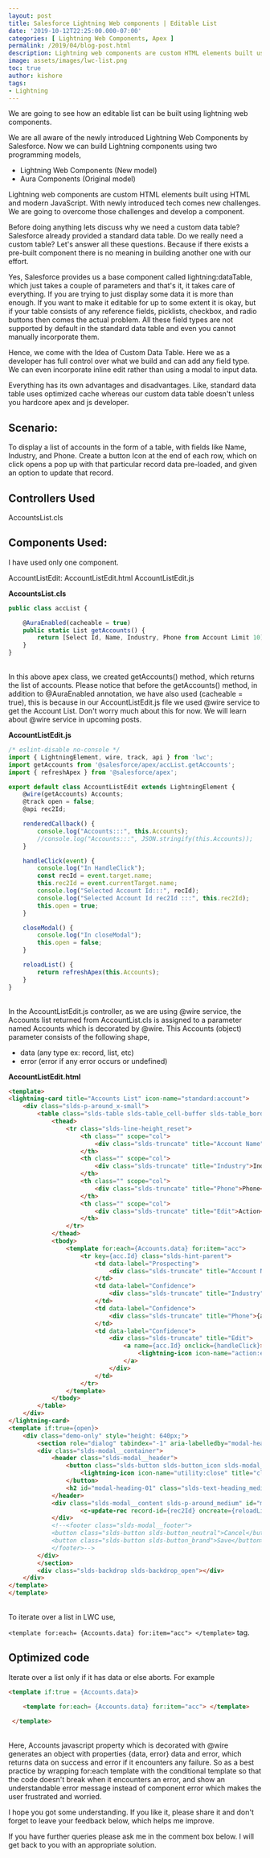 ```yaml
---
layout: post
title: Salesforce Lightning Web components | Editable List
date: '2019-10-12T22:25:00.000-07:00'
categories: [ Lightning Web Components, Apex ]
permalink: /2019/04/blog-post.html
description: Lightning web components are custom HTML elements built using HTML and modern JavaScript. We are going to see how a editable can be built using lightning web components.
image: assets/images/lwc-list.png
toc: true
author: kishore
tags:
- Lightning
---
```


We are going to see how an editable list can be built using lightning web components.

We are all aware of the newly introduced Lightning Web Components by Salesforce. Now we can build Lightning components using two programming models, 

- Lightning Web Components (New model) 
- Aura Components (Original model)

Lightning web components are custom HTML elements built using HTML and modern JavaScript. With newly introduced tech comes new challenges. We are going to overcome those challenges and develop a component.

Before doing anything lets discuss why we need a custom data table? Salesforce already provided a standard data table. Do we really need a custom table? Let's answer all these questions. Because if there exists a pre-built component there is no meaning in building another one with our effort.

Yes, Salesforce provides us a base component called lightning:dataTable, which just takes a couple of parameters and that's it, it takes care of everything. If you are trying to just display some data it is more than enough. If you want to make it editable for up to some extent it is okay, but if your table consists of any reference fields, picklists, checkbox, and radio buttons then comes the actual problem. All these field types are not supported by default in the standard data table and even you cannot manually incorporate them.

Hence, we come with the Idea of Custom Data Table. Here we as a developer has full control over what we build and can add any field type. We can even incorporate inline edit rather than using a modal to input data.

Everything has its own advantages and disadvantages. Like, standard data table uses optimized cache whereas our custom data table doesn't unless you hardcore apex and js developer.

## Scenario:
To display a list of accounts in the form of a table, with fields like Name, Industry, and Phone. Create a button Icon at the end of each row, which on click opens a pop up with that particular record data pre-loaded, and given an option to update that record.


## Controllers Used
AccountsList.cls

## Components Used:
I have used only one component.

AccountListEdit:
AccountListEdit.html 
AccountListEdit.js

**AccountsList.cls**
```js
public class accList {

    @AuraEnabled(cacheable = true)
    public static List getAccounts() {
        return [Select Id, Name, Industry, Phone from Account Limit 10];
    }
}
```
<br>
In this above apex class, we created getAccounts() method, which returns the list of accounts. Please notice that before the getAccounts() method, in addition to @AuraEnabled annotation, we have also used (cacheable = true), this is because in our AccountListEdit.js file we used @wire service to get the Account List. Don't worry much about this for now. We will learn about @wire service in upcoming posts.

**AccountListEdit.js**
```js
/* eslint-disable no-console */
import { LightningElement, wire, track, api } from 'lwc';
import getAccounts from '@salesforce/apex/accList.getAccounts';
import { refreshApex } from '@salesforce/apex';

export default class AccountListEdit extends LightningElement {
    @wire(getAccounts) Accounts;
    @track open = false;
    @api rec2Id;

    renderedCallback() {
        console.log("Accounts:::", this.Accounts);
        //console.log("Accounts:::", JSON.stringify(this.Accounts));
    }

    handleClick(event) {
        console.log("In HandleClick");
        const recId = event.target.name;
        this.rec2Id = event.currentTarget.name;
        console.log("Selected Account Id:::", recId);
        console.log("Selected Account Id rec2Id :::", this.rec2Id);
        this.open = true;
    }

    closeModal() {
        console.log("In closeModal");
        this.open = false;
    }

    reloadList() {
        return refreshApex(this.Accounts);
    }
}
```
<br>
In the AccountListEdit.js controller, as we are using @wire service, the Accounts list returned from AccountList.cls is assigned to a parameter named Accounts which is decorated by @wire. This Accounts (object) parameter consists of  the following shape,

- data (any type ex: record, list, etc)
- error (error if any error occurs or undefined)

**AccountListEdit.html**
```html
<template>
<lightning-card title="Accounts List" icon-name="standard:account">
    <div class="slds-p-around_x-small">
        <table class="slds-table slds-table_cell-buffer slds-table_bordered">
            <thead>
                <tr class="slds-line-height_reset">
                    <th class="" scope="col">
                        <div class="slds-truncate" title="Account Name">Account Name</div>
                    </th>
                    <th class="" scope="col">
                        <div class="slds-truncate" title="Industry">Industry</div>
                    </th>
                    <th class="" scope="col">
                        <div class="slds-truncate" title="Phone">Phone</div>
                    </th>
                    <th class="" scope="col">
                        <div class="slds-truncate" title="Edit">Action</div>
                    </th>
                </tr>
            </thead>
            <tbody>
                <template for:each={Accounts.data} for:item="acc"> 
                    <tr key={acc.Id} class="slds-hint-parent">
                        <td data-label="Prospecting">
                            <div class="slds-truncate" title="Account Name">{acc.Name}</div>
                        </td>
                        <td data-label="Confidence">
                            <div class="slds-truncate" title="Industry">{acc.Industry}</div>
                        </td>
                        <td data-label="Confidence">
                            <div class="slds-truncate" title="Phone">{acc.Phone}</div>
                        </td>
                        <td data-label="Confidence">
                            <div class="slds-truncate" title="Edit">
                                <a name={acc.Id} onclick={handleClick}>
                                    <lightning-icon icon-name="action:edit" size="x-small"></lightning-icon>
                                </a>
                            </div>
                        </td>
                    </tr>
                </template>
            </tbody>
        </table>
    </div>
</lightning-card>
<template if:true={open}>
    <div class="demo-only" style="height: 640px;">
        <section role="dialog" tabindex="-1" aria-labelledby="modal-heading-01" aria-modal="true" aria-describedby="modal-content-id-1" class="slds-modal slds-fade-in-open">
        <div class="slds-modal__container">
            <header class="slds-modal__header">
                <button class="slds-button slds-button_icon slds-modal__close slds-button_icon-inverse" title="Close">
                    <lightning-icon icon-name="utility:close" title="close" size="small" onclick={closeModal} variant="inverse"></lightning-icon>
                </button>
                <h2 id="modal-heading-01" class="slds-text-heading_medium slds-hyphenate">Modal Header</h2>
            </header>
            <div class="slds-modal__content slds-p-around_medium" id="modal-content-id-1">
                    <c-update-rec record-id={rec2Id} oncreate={reloadList}></c-update-rec>
            </div>
            <!--<footer class="slds-modal__footer">
            <button class="slds-button slds-button_neutral">Cancel</button>
            <button class="slds-button slds-button_brand">Save</button>
            </footer>-->
        </div>
        </section>
        <div class="slds-backdrop slds-backdrop_open"></div>
    </div>
</template>
</template>
```
<br>
To iterate over a list in LWC  use,

`<template for:each= {Accounts.data} for:item="acc"> </template>`
tag.

## Optimized code
Iterate over a list only if it has data or else aborts. For example
```html
<template if:true = {Accounts.data}>

    <template for:each= {Accounts.data} for:item="acc"> </template>

 </template>
```
<br>
Here, Accounts javascript property which is decorated with @wire generates an object with properties {data, error} data and error, which returns data on success and error if it encounters any failure. So as a best practice by wrapping for:each template with the conditional template so that the code doesn't break when it encounters an error, and show an understandable error message instead of component error which makes the user frustrated and worried. 

I hope you got some understanding. If you like it, please share it and don't forget to leave your feedback below, which helps me improve.

If you have further queries please ask me in the comment box below. I will get back to you with an appropriate solution. 
